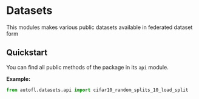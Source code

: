 # Datasets

This modules makes various public datasets available in federated dataset form

## Quickstart

You can find all public methods of the package in its `api` module.

**Example:**

```python
from autofl.datasets.api import cifar10_random_splits_10_load_split
```

